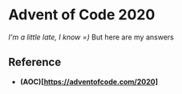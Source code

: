 # Advent of Code 2020

*I'm a little late, I know =)*
But here are my answers

## Reference

- **(AOC)[https://adventofcode.com/2020]**
